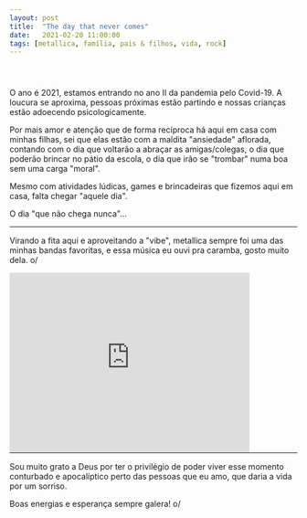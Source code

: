 ```yaml
---
layout: post
title:  "The day that never comes"
date:   2021-02-20 11:00:00
tags: [metallica, família, pais & filhos, vida, rock]
---
```


<div style="padding:5px 0;">&nbsp;</div>

O ano é 2021, estamos entrando no ano II da pandemia pelo Covid-19. A loucura se aproxima, pessoas próximas estão partindo e nossas crianças estão adoecendo psicologicamente.

Por mais amor e atenção que de forma recíproca há aqui em casa com minhas filhas, sei que elas estão com a maldita "ansiedade" aflorada, contando com o dia que voltarão a abraçar as amigas/colegas, o dia que poderão brincar no pátio da escola, o dia que irão se "trombar" numa boa sem uma carga "moral".

Mesmo com atividades lúdicas, games e brincadeiras que fizemos aqui em casa, falta chegar "aquele dia".

O dia "que não chega nunca"...

<hr style="margin:0 0 15px 0;" />

Virando a fita aqui e aproveitando a "vibe", metallica sempre foi uma das minhas bandas favoritas, e essa música eu ouvi pra caramba, gosto muito dela. o/

<iframe allowfullscreen="" frameborder="0" width="420" height="315" src="https://www.youtube.com/embed/dkNfNR1WYMY"></iframe>

<hr style="margin:0 0 15px 0;" />

Sou muito grato a Deus por ter o privilégio de poder viver esse momento conturbado e apocalíptico perto das pessoas que eu amo, que daria a vida por um sorriso.

Boas energias e esperança sempre galera! o/